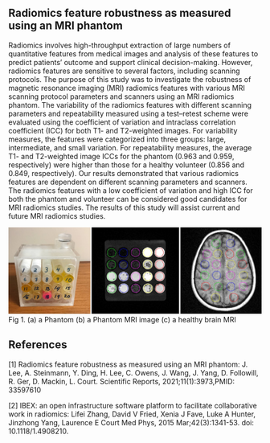## Radiomics feature robustness as measured using an MRI phantom
Radiomics involves high-throughput extraction of large numbers of quantitative features from medical images and analysis of these features to predict patients’ outcome and support clinical decision-making. However, radiomics features are sensitive to several factors, including scanning protocols. The purpose of this study was to investigate the robustness of magnetic resonance imaging (MRI) radiomics features with various MRI scanning protocol parameters and scanners using an MRI radiomics phantom. The variability of the radiomics features with different scanning parameters and repeatability measured using a test–retest scheme were evaluated using the coefficient of variation and intraclass correlation coefficient (ICC) for both T1- and T2-weighted images. For variability measures, the features were categorized into three groups: large, intermediate, and small variation. For repeatability measures, the average T1- and T2-weighted image ICCs for the phantom (0.963 and 0.959, respectively) were higher than those for a healthy volunteer (0.856 and 0.849, respectively). Our results demonstrated that various radiomics features are dependent on different scanning parameters and scanners. The radiomics features with a low coefficient of variation and high ICC for both the phantom and volunteer can be considered good candidates for MRI radiomics studies. The results of this study will assist current and future MRI radiomics studies.

![plot](./images/MRI_Phantom.jpg)
Fig 1. (a) a Phantom (b) a Phantom MRI image (c) a healthy brain MRI

## References
[1] Radiomics feature robustness as measured using an MRI phantom: 
J. Lee, A. Steinmann, Y. Ding, H. Lee, C. Owens, J. Wang, J. Yang, D. Followill, R. Ger, D. Mackin, L. Court.
Scientific Reports, 2021;11(1):3973,PMID: 33597610 

[2] IBEX: an open infrastructure software platform to facilitate collaborative work in radiomics: 
Lifei Zhang, David V Fried, Xenia J Fave, Luke A Hunter, Jinzhong Yang, Laurence E Court
Med Phys, 2015 Mar;42(3):1341-53. doi: 10.1118/1.4908210.
